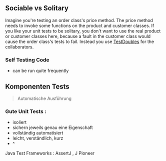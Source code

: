 



## Sociable vs Solitary 

Imagine you're testing an order class's price method. The price method needs to invoke some functions on the product and customer classes. If you like your unit tests to be solitary, you don't want to use the real product or customer classes here, because a fault in the customer class would cause the order class's tests to fail. Instead you use [TestDoubles](https://martinfowler.com/bliki/TestDouble.html) for the collaborators.


### Self Testing Code 
- can be run quite frequently

## Komponenten Tests
> Automatische Ausführung 

### Gute Unit Tests : 
- isoliert 
- sichern jeweils genau eine Eigenschaft 
- vollständig automatisiert 
- leicht, verständlich, kurz 
- ^

Java Test Frameworks : AssertJ , J Pioneer



